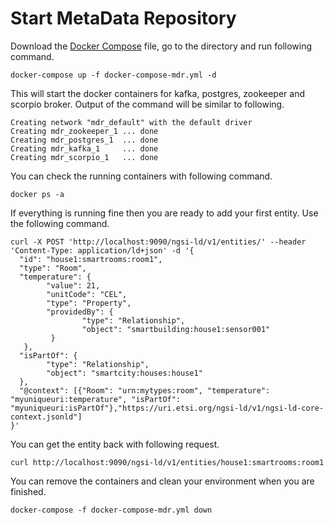 # Start MetaData Repository

Download the [Docker Compose](https://github.com/IoTCrawler/iotcrawler-samples/blob/master/getting-started/mdr/docker-compose-mdr.yml) file, go to the directory and run following command.

```
docker-compose up -f docker-compose-mdr.yml -d
```

This will start the docker containers for kafka, postgres, zookeeper and scorpio broker. Output of the command will be similar to following.

```
Creating network "mdr_default" with the default driver
Creating mdr_zookeeper_1 ... done
Creating mdr_postgres_1  ... done
Creating mdr_kafka_1     ... done
Creating mdr_scorpio_1   ... done

```

You can check the running containers with following command.

```
docker ps -a
```

If everything is running fine then you are ready to add your first entity. Use the following command.

```
curl -X POST 'http://localhost:9090/ngsi-ld/v1/entities/' --header 'Content-Type: application/ld+json' -d '{
  "id": "house1:smartrooms:room1",
  "type": "Room",
  "temperature": {
        "value": 21,
        "unitCode": "CEL",
        "type": "Property",
        "providedBy": {
                "type": "Relationship",
                "object": "smartbuilding:house1:sensor001"
         }
   },
  "isPartOf": {
        "type": "Relationship",
        "object": "smartcity:houses:house1"
  },
  "@context": [{"Room": "urn:mytypes:room", "temperature": "myuniqueuri:temperature", "isPartOf": "myuniqueuri:isPartOf"},"https://uri.etsi.org/ngsi-ld/v1/ngsi-ld-core-context.jsonld"]
}'
```

You can get the entity back with following request.

```
curl http://localhost:9090/ngsi-ld/v1/entities/house1:smartrooms:room1
```

You can remove the containers and clean your environment when you are finished.

```
docker-compose -f docker-compose-mdr.yml down
```
